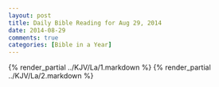 ```yaml
---
layout: post
title: Daily Bible Reading for Aug 29, 2014
date: 2014-08-29
comments: true
categories: [Bible in a Year]
---
```

{% render_partial ../KJV/La/1.markdown %}
{% render_partial ../KJV/La/2.markdown %}
